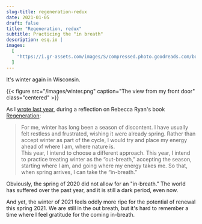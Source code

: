 ```yaml
---
slug-title: regeneration-redux
date: 2021-01-05
draft: false
title: "Regeneration, redux"
subtitle: Practicing the "in breath"
description: esq.io |
images:
  [
    "https://i.gr-assets.com/images/S/compressed.photo.goodreads.com/books/1405478538l/22731005.jpg",
  ]
---
```


<style>
.centered {
  margin: auto;
  max-width: 400px;
}
</style>

It's winter again in Wisconsin.

{{< figure src="/images/winter.png" caption="The view from my front door" class="centered" >}}

As I [wrote last year](https://esq.io/2020/01/winter-is-finally-here-regeneration/), during a reflection on Rebecca Ryan's book [Regeneration](https://www.goodreads.com/book/show/22731005-regeneration):

> For me, winter has long been a season of discontent. I have usually felt restless and frustrated, wishing it were already spring. Rather than accept winter as part of the cycle, I would try and place my energy ahead of where I am, where nature is.<br/> This year, I intend to choose a different approach. This year, I intend to practice treating winter as the “out-breath,” accepting the season, starting where I am, and going where my energy takes me. So that, when spring arrives, I can take the “in-breath.”

Obviously, the spring of 2020 did not allow for an "in-breath." The world has suffered over the past year, and it is still a dark period, even now.

And yet, the winter of 2021 feels oddly more ripe for the potential of renewal this spring 2021. We are still in the out breath, but it's hard to remember a time where I feel gratitude for the coming in-breath.
